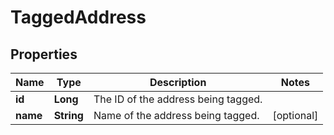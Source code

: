 
# TaggedAddress

## Properties
Name | Type | Description | Notes
------------ | ------------- | ------------- | -------------
**id** | **Long** | The ID of the address being tagged. | 
**name** | **String** | Name of the address being tagged. |  [optional]



